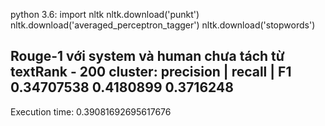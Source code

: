 python 3.6:
import nltk
nltk.download('punkt')
nltk.download('averaged_perceptron_tagger')
nltk.download('stopwords')

Rouge-1 với system và human chưa tách từ textRank - 200 cluster: 
precision | recall | F1
0.34707538 0.4180899 0.3716248
----------------------------------------
Execution time: 0.39081692695617676